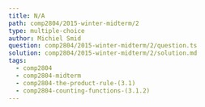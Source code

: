 ```yaml
---
title: N/A
path: comp2804/2015-winter-midterm/2
type: multiple-choice
author: Michiel Smid
question: comp2804/2015-winter-midterm/2/question.ts
solution: comp2804/2015-winter-midterm/2/solution.md
tags:
  - comp2804
  - comp2804-midterm
  - comp2804-the-product-rule-(3.1)
  - comp2804-counting-functions-(3.1.2)
---
```

